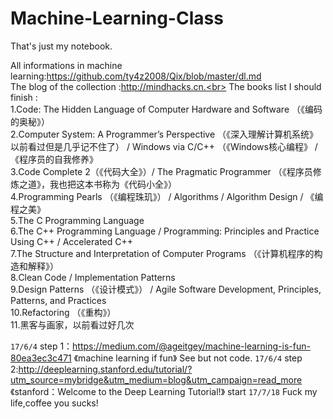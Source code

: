 # Machine-Learning-Class
That's just my notebook.

All informations in machine learning:https://github.com/ty4z2008/Qix/blob/master/dl.md<br>
The blog of the collection :http://mindhacks.cn.<br>
The books list I should finish :<br>
1.Code: The Hidden Language of Computer Hardware and Software （《编码的奥秘》）<br>
2.Computer System: A Programmer’s Perspective （《深入理解计算机系统》以前看过但是几乎记不住了） / Windows via C/C++ （《Windows核心编程》 / 《程序员的自我修养》<br>
3.Code Complete 2（《代码大全》）/ The Pragmatic Programmer （《程序员修炼之道》，我也把这本书称为《代码小全》）<br>
4.Programming Pearls （《编程珠玑》） / Algorithms / Algorithm Design / 《编程之美》<br>
5.The C Programming Language<br>
6.The C++ Programming Language / Programming: Principles and Practice Using C++ / Accelerated C++<br>
7.The Structure and Interpretation of Computer Programs （《计算机程序的构造和解释》）<br>
8.Clean Code / Implementation Patterns<br>
9.Design Patterns （《设计模式》） / Agile Software Development, Principles, Patterns, and Practices <br>
10.Refactoring （《重构》）<br>
11.黑客与画家，以前看过好几次<br>





`17/6/4` step 1：https://medium.com/@ageitgey/machine-learning-is-fun-80ea3ec3c471 《machine learning if fun》 See but not code.
`17/6/4`  step 2:http://deeplearning.stanford.edu/tutorial/?utm_source=mybridge&utm_medium=blog&utm_campaign=read_more 《stanford：Welcome to the Deep Learning Tutorial!》 start
`17/7/18`  Fuck my life,coffee you sucks!